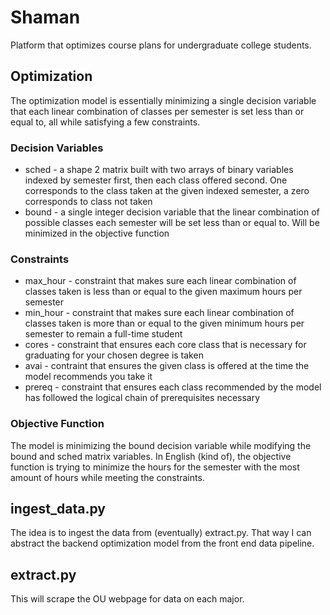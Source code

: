 # Shaman
Platform that optimizes course plans for undergraduate college students.

## Optimization

The optimization model is essentially minimizing a single decision variable that each linear combination of classes per semester is set less than or equal to, all while 
satisfying a few constraints.

### Decision Variables

* sched - a shape 2 matrix built with two arrays of binary variables indexed by semester first, then each class offered second. One corresponds to the class taken at the given 
indexed semester, a zero corresponds to class not taken
* bound - a single integer decision variable that the linear combination of possible classes each semester will be set less than or equal to. Will be minimized in the 
objective function

### Constraints

* max_hour - constraint that makes sure each linear combination of classes taken is less than or equal to the given maximum hours per semester
* min_hour - constraint that makes sure each linear combination of classes taken is more than or equal to the given minimum hours per semester to remain a full-time student
* cores - constraint that ensures each core class that is necessary for graduating for your chosen degree is taken
* avai - contraint that ensures the given class is offered at the time the model recommends you take it
* prereq - constraint that ensures each class recommended by the model has followed the logical chain of prerequisites necessary 

### Objective Function

The model is minimizing the bound decision variable while modifying the bound and sched matrix variables. In English (kind of), the objective function is trying to minimize the 
hours for the semester with the most amount of hours while meeting the constraints.

## ingest_data.py

The idea is to ingest the data from (eventually) extract.py. That way I can abstract the backend optimization model from the front end data pipeline.

## extract.py

This will scrape the OU webpage for data on each major.
